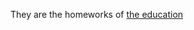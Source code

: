 They are the homeworks of [the education](https://www.patika.dev/egitimler/nodejs-ile-backend-patikasi/nodejs)
